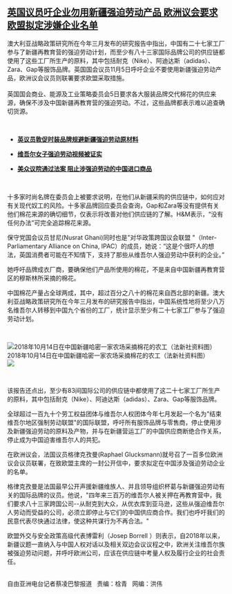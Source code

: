 <!--1604695248000-->
[英国议员吁企业勿用新疆强迫劳动产品    欧洲议会要求欧盟拟定涉嫌企业名单](https://www.rfa.org/mandarin/yataibaodao/shaoshuminzu/cl-11062020141752.html)
------

<p>澳大利亚战略政策研究所在今年三月发布的研究报告中指出，中国有二十七家工厂参与了新疆再教育营的强迫劳动计划，而至少有八十三家国际品牌公司的供应链都使用了这些工厂所生产的原料，其中包括耐克（Nike）、阿迪达斯（adidas）、Zara、Gap等服饰品牌。英国国会议员11月5日呼吁企业不要使用新疆强迫劳动产品，欧洲议会议员则联署要求欧盟采取措施。<br/> <br/> 英国国会商业、能源及工业策略委员会5日要求各大服装品牌交代棉花的供应来源，确保不涉及中国新疆再教育营的强迫劳动。不过，这些品牌都表示难以追查确切货源。</p><p> </p><ul><li><b><a class="external-link" href="http://www.rfa.org/mandarin/Xinwen/8-11052020125830.html">英议员敦促时装品牌规避新疆强迫劳动原材料</a></b></li></ul><ul><li><b><a class="external-link" href="http://www.rfa.org/mandarin/Xinwen/5-10022020103530.html">维吾尔女子强迫劳动视频被证实</a></b></li></ul><ul><li><b><a class="external-link" href="http://www.rfa.org/mandarin/Xinwen/6-10012020122753.html">美众议院通过法案 阻止涉强迫劳动的中国进口商品</a></b></li></ul><p> </p><p>十多家时尚名牌在委员会上被要求说明，在他们从新疆采购的供应链中，如何应对有关现代奴工的风险。十多家品牌回应委员会查询，Gap和Zara等没有提供有关他们棉花来源的确切细节，仅表示将改善对他们供应链的了解。H&amp;M表示，“没有任何办法”可完全追踪棉花来源。</p><p>保守党国会议员甘尼(Nusrat Ghani)同时也是"对华政策跨国议会联盟 "（Inter-Parliamentary Alliance on China, IPAC）的成员，她说：“这是个很吓人的想法，英国消费者可能在不知情下，支持了那些从维吾尔人强迫劳动中获利的企业。”</p><p>她呼吁品牌成衣厂商，要确保他们产品所使用的棉花，不是来自中国新疆再教育营区的穆斯林所采摘的棉花。</p><p>中国棉花产量占全球两成，其中，超过百分之八十的棉花来自西北部的新疆。澳大利亚战略政策研究所在今年三月发布的研究报告中指出，中国系统性地将至少八万名维吾尔人转移到中国九个省份的工厂，统计显示至少有二十七家工厂参与了强迫劳动计划。</p><p> </p><p><div class="image-inline captioned" style="width:680px;"><div style="width:680px;"><img alt="2018年10月14日在中国新疆哈密一家农场采摘棉花的农工（法新社资料图）" src="https://www.rfa.org/mandarin/yataibaodao/shaoshuminzu/cl-11062020141752.html/cl.jpg" title="2018年10月14日在中国新疆哈密一家农场采摘棉花的农工（法新社资料图）"/></div><div class="image-caption"><span style="width:680px;">2018年10月14日在中国新疆哈密一家农场采摘棉花的农工（法新社资料图）</span><span class="copyright"> </span></div><div id="zoomattribute"><a class="single_image" href="/mandarin/yataibaodao/shaoshuminzu/cl-11062020141752.html/cl.jpg" title="2018年10月14日在中国新疆哈密一家农场采摘棉花的农工（法新社资料图）"><img src="/rfa_resources/graphics/icon-zoom.png"/></a></div></div></p><p> </p><p>该报告还点出，至少有83间国际公司的供应链中都使用了这二十七家工厂所生产的原料，其中包括耐克（Nike）、阿迪达斯（adidas）、Zara、Gap等服饰品牌。</p><p>全球超过一百九十个劳工权益团体与维吾尔人权团体今年七月发起一个名为"结束维吾尔地区强制劳动联盟"的国际联盟，呼吁所有服饰品牌与零售商，停止使用涉及新疆强迫劳动的原料及产物，并与在新疆营运工厂的中国供应商断绝合作关系，停止成为中国迫害维吾尔人的共犯。</p><p>在欧洲议会，法国议员格律克孜曼(Raphael Glucksmann)就号召了一百多位欧洲议会议员联署，在致欧盟主席的一封公开信中，要求拟定在中国涉及强迫劳动企业的名单。</p><p>格律克孜曼是法国最早公开声援新疆维族人、并且领导组织杯葛与新疆强迫劳动有关的国际品牌的议员。他说，"四年来三百万的维吾尔人被关押在再教育营中，我们要求八十三家跨国公司--从耐克到大众，从优衣库到亚马逊，这些从强迫维吾尔人劳动而受益的公司，必须立即停止与它们的中国供应商合作。我们也呼吁我们的民意代表尽快通过法律，使这种共谋行为不再合法。"</p><p>欧盟外交与安全政策高级代表博雷利（Josep Borrell ）则表示，自2018年以来，新疆议题一直纳入与中国人权对话以及相关双边会议议程之中，欧洲关注维吾尔族被强迫劳动问题，并呼吁欧洲公司，应该在供应链中考量人权及履行企业的社会责任。</p><p><br/> 自由亚洲电台记者蔡凌巴黎报道   责编：梒青   网编：洪伟</p>
